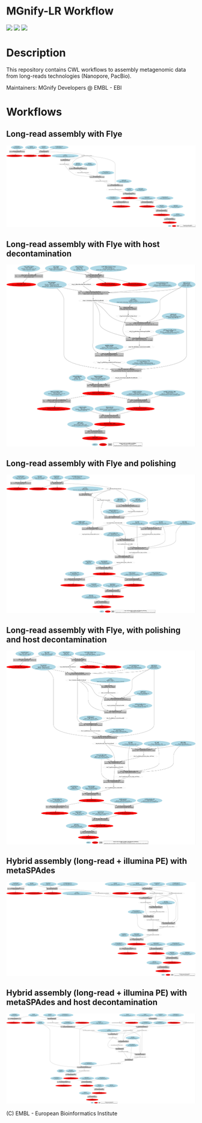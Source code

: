 # MGnify-LR Workflow

![](https://img.shields.io/badge/uses-cwl-orange.svg)
![](https://img.shields.io/badge/uses-docker-blue.svg)
![](https://img.shields.io/badge/uses-conda-yellow.svg)

# Description

This repository contains CWL workflows to assembly metagenomic data from long-reads technologies (Nanopore, PacBio).

Maintainers: MGnify Developers @ EMBL - EBI

# Workflows

## Long-read assembly with Flye
![chart](cwl/graph/long_read_assembly_noHost.jpg)

## Long-read assembly with Flye with host decontamination
![chart](cwl/graph/long_read_assembly.jpg)

## Long-read assembly with Flye and polishing
![chart](cwl/graph/long_read_assembly_noHost_polish.jpg)

## Long-read assembly with Flye, with polishing and host decontamination
![chart](cwl/graph/long_read_assembly_polish.jpg)

## Hybrid assembly (long-read + illumina PE) with metaSPAdes
![chart](cwl/graph/hybrid_read_assembly_noHost.jpg)

## Hybrid assembly (long-read + illumina PE) with metaSPAdes and host decontamination
![chart](cwl/graph/hybrid_read_assembly.jpg)


(C) EMBL - European Bioinformatics Institute
